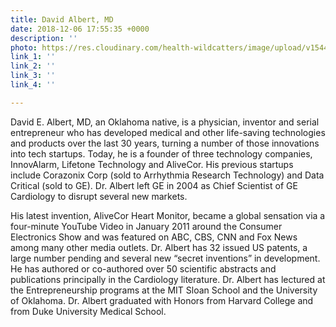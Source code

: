 ```yaml
---
title: David Albert, MD
date: 2018-12-06 17:55:35 +0000
description: ''
photo: https://res.cloudinary.com/health-wildcatters/image/upload/v1544119234/David-Albert.jpg
link_1: ''
link_2: ''
link_3: ''
link_4: ''

---
```

David E. Albert, MD, an Oklahoma native, is a physician, inventor and serial entrepreneur who has developed medical and other life-saving technologies and products over the last 30 years, turning a number of those innovations into tech startups. Today, he is a founder of three technology companies, InnovAlarm, Lifetone Technology and AliveCor. His previous startups include Corazonix Corp (sold to Arrhythmia Research Technology) and Data Critical (sold to GE). Dr. Albert left GE in 2004 as Chief Scientist of GE Cardiology to disrupt several new markets.

His latest invention, AliveCor Heart Monitor, became a global sensation via a four-minute YouTube Video in January 2011 around the Consumer Electronics Show and was featured on ABC, CBS, CNN and Fox News among many other media outlets. Dr. Albert has 32 issued US patents, a large number pending and several new “secret inventions” in development. He has authored or co-authored over 50 scientific abstracts and publications principally in the Cardiology literature. Dr. Albert has lectured at the Entrepreneurship programs at the MIT Sloan School and the University of Oklahoma. Dr. Albert graduated with Honors from Harvard College and from Duke University Medical School.